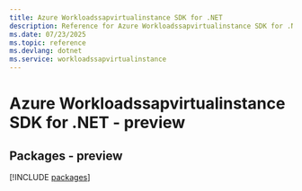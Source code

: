 ```yaml
---
title: Azure Workloadssapvirtualinstance SDK for .NET
description: Reference for Azure Workloadssapvirtualinstance SDK for .NET
ms.date: 07/23/2025
ms.topic: reference
ms.devlang: dotnet
ms.service: workloadssapvirtualinstance
---
```

# Azure Workloadssapvirtualinstance SDK for .NET - preview
## Packages - preview
[!INCLUDE [packages](workloadssapvirtualinstance-index.md)]